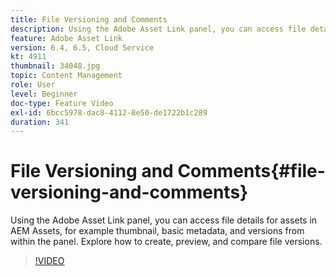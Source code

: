 ```yaml
---
title: File Versioning and Comments
description: Using the Adobe Asset Link panel, you can access file details for assets in AEM Assets, for example thumbnail, basic metadata, and versions from within the panel. Explore how to create, preview, and compare file versions.
feature: Adobe Asset Link
version: 6.4, 6.5, Cloud Service
kt: 4911
thumbnail: 34048.jpg
topic: Content Management
role: User
level: Beginner
doc-type: Feature Video
exl-id: 6bcc5978-dac8-4112-8e50-de1722b1c289
duration: 341
---
```

# File Versioning and Comments{#file-versioning-and-comments}

Using the Adobe Asset Link panel, you can access file details for assets in AEM Assets, for example thumbnail, basic metadata, and versions from within the panel. Explore how to create, preview, and compare file versions.

>[!VIDEO](https://video.tv.adobe.com/v/34048?quality=12&learn=on)
